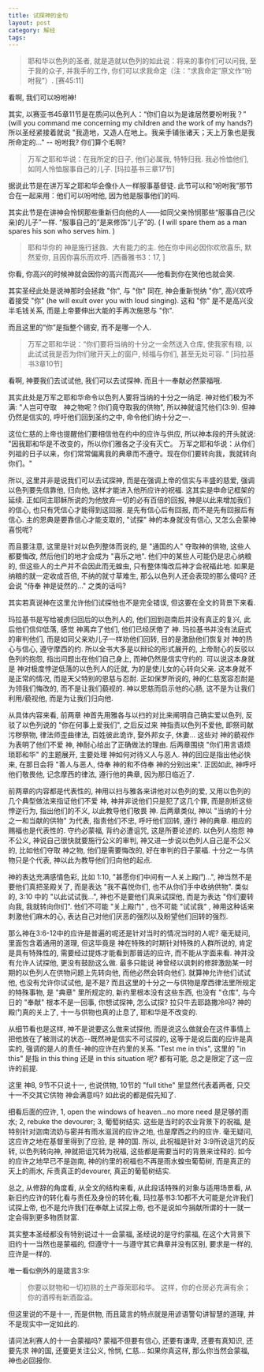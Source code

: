 ```yaml
---
title: 试探神的金句
layout: post
category: 解经
tags:
---
```


> 耶和华以色列的圣者, 就是造就以色列的如此说：将来的事你们可以问我, 至于我的众子, 并我手的工作, 你们可以求我命定（注：“求我命定”原文作“吩咐我”）. [赛45:11]

看啊, 我们可以吩咐神!

其实, 以赛亚书45章11节是在质问以色列人：“你们自以为是谁居然要吩咐我？” (will you command me concerning my children and the work of my hands?)所以圣经紧接着就说 "我造地，又造人在地上。我亲手铺张诸天；天上万象也是我所命定的..." -- 吩咐我? 你们算个毛啊?

>万军之耶和华说：在我所定的日子, 他们必属我, 特特归我. 我必怜恤他们, 如同人怜恤服事自己的儿子. [玛拉基书三章17节]

据说此节是在讲万军之耶和华会像仆人一样服事基督徒. 此节可以和“吩咐我”那节合在一起来用：他们可以吩咐他, 因为他是服事他们的吗. 

其实此节是在讲神会怜悯那些重新归向他的人——如同父亲怜悯那些“服事自己(父亲)的儿子”一样. “服事自己的”是来修饰“儿子”的. ( I will spare them as a man spares his son who serves him. )


>耶和华你的 神是施行拯救、大有能力的主. 他在你中间必因你欢欣喜乐, 默然爱你, 且因你喜乐而欢呼. [西番雅书3：17, ]

你看, 你高兴的时候神就会因你的高兴而高兴——他看到你在笑他也就会笑. 

其实圣经此处是说神那时会拯救 "你", 与 "你" 同在, 神会重新悦纳 "你", 高兴欢呼着接受 "你" (he will exult over you with loud singing). 这和 "你" 是不是高兴没半毛钱关系, 而是上帝要伸出大能的手再次施恩与 "你".

而且这里的“你”是指整个锡安, 而不是哪一个人. 

> 万军之耶和华说：“你们要将当纳的十分之一全然送入仓库, 使我家有粮, 以此试试我是否为你们敞开天上的窗户, 倾福与你们, 甚至无处可容. ” [玛拉基书3章10节]

看啊, 神要我们去试试他, 我们可以去试探神. 而且十一奉献必然蒙福哦.

其实此处是万军之耶和华命令以色列人要将当纳的十分之一纳足. 神对他们极为不满: "人岂可夺取　神之物呢？你们竟夺取我的供物", 所以神就诅咒他们(3:9). 但神仍然是信实的, 呼吁他们回到圣约之中, 命令他们纳十分之一.

这位仁慈的上帝也提醒他们要相信他在约中的应许与供应, 所以神本段的开头就说: "因我耶和华是不改变的，所以你们雅各之子没有灭亡。 万军之耶和华说：从你们列祖的日子以来，你们常常偏离我的典章而不遵守。现在你们要转向我，我就转向你们。" 

所以, 这里并非是说我们可以去试探神, 而是在强调上帝的信实与丰盛的慈爱, 强调以色列要先信靠他, 归向他, 这样才能进入他所应许的祝福. 这其实是申命记框架的延续. 正如同主耶稣所说的为他放弃一切的必有百倍的回报, 神是以此来增加我们的信心, 也只有凭信心才能得到这回报. 是先有信心后有回报, 而不是先有回报后有信心. 主的恩典是要靠信心才能支取的, "试探" 神的本身就没有信心, 又怎么会蒙神喜悦呢?

而且要注意, 这里是针对以色列整体而说的, 是 "通国的人" 夺取神的供物, 这些人都要悔改, 然后他们的地才会成为 "喜乐之地". 他们中的某些人可能仍是忠心纳粮的, 但这些人的土产并不会因此而无蝗虫, 只有整体悔改后神才会祝福此地. 如果是纳粮的就一定收成百倍, 不纳的就寸草难生, 那么以色列人还会表现的那么傻吗? 还会说 "侍奉 神是徒然的..." 之类的话吗?

其实若真说神在这里允许他们试探他也不是完全错误, 但这要在全文的背景下来看.

玛拉基书是写给被虏归回后的以色列人的, 他们回到迦南后并没有真正的复兴, 此后他们信仰低落, 感觉 神离弃了他们, 他们已经厌倦了 神. 玛拉基书并没有法庭式的审判他们, 而是如同父亲劝儿子一样劝他们回转, 目的是激励他们恢复对 神的热心与信心, 遵守摩西的约. 所以全书大多是以辩论的形式展开的, 上帝耐心的反驳以色列的抱怨, 指出问题出在他们自己身上, 而神仍然是信实守约的. 可以说这本身就是 神对极度悖逆低落的以色列人的迁就, 为的是使儿女的心转向父亲. 这本身就不是正常的情况, 而是天父特别的恩慈与忍耐. 正如保罗所说的, 神的仁慈宽容忍耐是为领我们悔改的, 而不是让我们藐视的. 神以恩慈而启示他的心肠, 这不是为让我们利用/藐视他, 而是为让我们归向他.

从具体内容来看, 前两章 神首先用雅各与以扫的对比来阐明自己确实爱以色列, 反驳了以色列说的 "你在何事上爱我们", 之后反过来 神指责以色列不爱他, 即祭司献污秽祭物, 律法师歪曲律法, 百姓彼此诡诈, 娶外邦女子, 休妻... 这些对 神的藐视作为表明了他们不爱 神, 神耐心给出了正确做法的理由. 后两章围绕 "你们用言语烦琐耶和华" 的主题展开, 主要处理 神如何对待义人与恶人. 神的回应是指出他必快来, 在那日会将 "善人与恶人, 侍奉 神的和不侍奉 神的分别出来". 正因如此, 神呼吁他们敬畏他, 记念摩西的律法, 遵行他的典章, 因为那日临近了.

前两章的内容都是代表性的, 神用以扫与雅各来讲他对以色列的爱, 又用以色列的几个典型做法来指证他们不爱 神, 神并非说他们只是犯了这几个罪, 而是剖析这些悖逆行为, 指出他们的不义, 以此教导他们敬畏 神. 后两章类似, 神以 "当纳的十分之一和当献的供物" 为代表, 指责他们不忠, 呼吁他们回转, 遵行 神的典章. 相应的赐福也是代表性的. 守约必蒙福, 背约必遭诅咒, 这是所要论述的. 以色列人抱怨 神不公义, 神说自己很快就要施行公义的审判,  神又进一步说以色列人自己是不公义的, 比如他们夺取 神之物, 他们是需要悔改的, 好在审判的日子蒙福. 十分之一与供物只是个代表, 神以此为教导他们归向他的起点.

神的表达充满感情色彩, 比如 1:10, "甚愿你们中间有一人关上殿门...", 神当然不是要他们真把圣殿关了, 而是表达 "我不喜悦你们, 也不从你们手中收纳供物". 类似的, 3:10 中的 "以此试试我...", 神也不是要他们真来试探他, 而是为表达 "你们要转向我, 我就转向你们". 他们不可能 "关上殿门" , 也不可能 "试试我" , 神用这种话来刺激他们麻木的心, 表达自己对他们厌恶的强烈以及盼望他们回转的强烈.

那么神在3:6-12中的应许是普遍的呢还是针对当时的情况当时的人呢? 毫无疑问, 里面包含着通用的道理, 但这毕竟是 神在特殊的时期针对特殊的人群所说的, 肯定是具有特殊性的, 需要经过提炼才能看到那普适的应许, 而不能从字面来看.  神并没有允许人试探他, 更没有鼓励这么做. 最多只能说 神曾经以讽刺的修辞激励某一时期的以色列人在供物问题上先转向他, 而他必然会转向他们. 就算神允许他们试试他, 也没有允许你试试他, 是不是? 而且这里的十分之一与供物是摩西律法里所规定的特殊事物, 是 "典章" 里所规定的, 新约里根本没有这些东西, 也没有 "仓库", 与今日的 "奉献" 根本不是一回事, 你想试探神, 怎么试探? 拉只牛去耶路撒冷吗? 神的殿门真的关上了, 十一与供物也真的止息了, 耶和华是不改变的.

从细节看也是这样, 神不是说要这么做来试探他, 而是说这么做就会在这件事情上把他放在了被测试的状态--既然神是信实不可试探的, 这等于是说后面的应许是真实的, 强调的是人的责任-神的应许在约里的关系. "Test me in this", 这里的 "in this" 是指 in this thing 还是 in this situation 呢? 都有可能, 总之是限定了这一应许的前提. 

这里 神8, 9节不只说十一, 也说供物, 10节的 "full tithe" 里显然代表着两者, 只交十一不交其它供物 神会满意吗? 如此说的都是假先知了. 

细看后面的应许, 1, open the windows of heaven...no more need 是足够的雨水; 2, rebuke the devourer; 3,  葡萄树结实. 这些是当时的农业背景下的祝福, 是特别针对迦南流奶与密并有雨水滋润的应许之地, 也是摩西之约的应许. 毫无疑问, 这应许之地在基督里得到了应验, 是 神的国. 所以, 此祝福是针对 3:9所说诅咒的反转, 以色列转向神, 神就把诅咒转为祝福, 这些都是需要当时的背景来诠释的. 如今的应许之地早已不是迦南, 神的约里的祝福也不再是雨水蝗虫葡萄树, 而是真正的天上的雨水, 斥责真正的devourer, 真正的葡萄树结实.

总之, 从修辞的角度看, 从全文的结构来看, 从此段话特殊的对象与适用场景看, 从新旧约应许的转化看与责任及身份的转化看, 玛拉基书3:10都不大可能是允许我们试探上帝, 也不是允许我们在奉献上试探上帝, 也不是说如今捐献所谓的十一就一定会得到更多物质财富. 

其实整本圣经都没有特别说过十一会蒙福, 圣经说的是守约蒙福, 在这个大背景下旧约十一当然也是蒙福的, 但遵守十一与遵守其它典章并没有区别, 要求是一样的, 应许是一样的. 

唯一看似例外的是箴言3:9:
>你要以财物和一切初熟的土产尊荣耶和华。 这样，你的仓房必充满有余；你的酒榨有新酒盈溢。

但这里说的不是十一, 而是供物, 而且箴言的特点就是用谚语警句讲智慧的道理, 并不是现实中一定如此的. 

请问法利赛人的十一会蒙福吗? 蒙福不但要有信心, 还要有谦卑, 还要有真知识, 还要先求 神的国, 还要更关注公义, 怜悯, 仁慈... 如果你真这样, 那么你当然会蒙福, 神也必回报你.